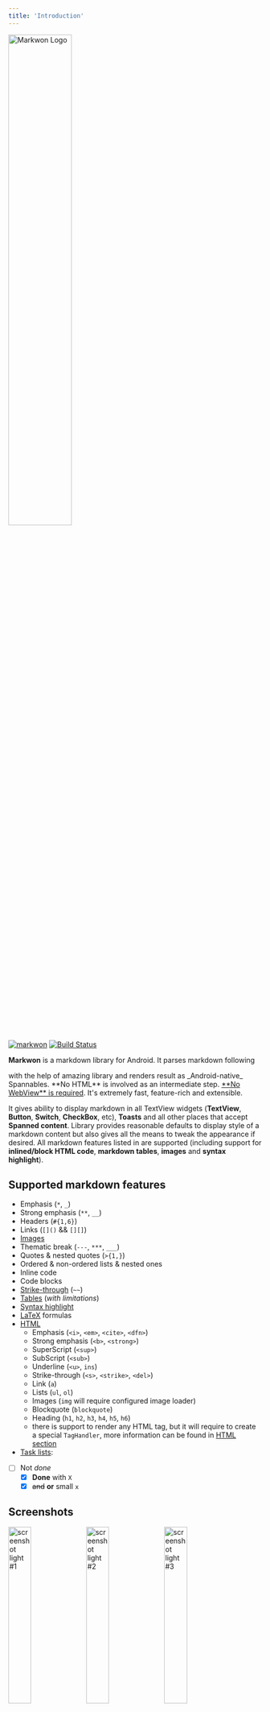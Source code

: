 ```yaml
---
title: 'Introduction'
---
```


<img :src="$withBase('/art/markwon_logo.png')" alt="Markwon Logo" width="50%">

<br><br>
[![markwon](https://img.shields.io/maven-central/v/ru.noties.markwon/core.svg?label=markwon)](http://search.maven.org/#search|ga|1|g%3A%22ru.noties.markwon%22%20)
[![Build Status](https://travis-ci.org/noties/Markwon.svg?branch=master)](https://travis-ci.org/noties/Markwon)

**Markwon** is a markdown library for Android. It parses markdown following 
<Link name="commonmark-spec" /> with the help of amazing <Link name="commonmark-java" /> library
and renders result as _Android-native_ Spannables. **No HTML** is involved
as an intermediate step. <u>**No WebView** is required</u>. It's extremely fast, 
feature-rich and extensible.

It gives ability to display markdown in all TextView widgets (**TextView**, 
**Button**, **Switch**, **CheckBox**, etc), **Toasts** and all other places that accept
**Spanned content**. Library provides reasonable defaults to display style of a markdown content
but also gives all the means to tweak the appearance if desired. All markdown features 
listed in <Link name="commonmark-spec" /> are supported (including support for **inlined/block HTML code**, 
**markdown tables**, **images** and **syntax highlight**).

## Supported markdown features

* Emphasis (`*`, `_`)
* Strong emphasis (`**`, `__`)
* Headers (`#{1,6}`)
* Links (`[]()` && `[][]`)
* [Images](/docs/v3/core/images.md)
* Thematic break (`---`, `***`, `___`)
* Quotes & nested quotes (`>{1,}`)
* Ordered & non-ordered lists & nested ones
* Inline code
* Code blocks
* [Strike-through](/docs/v3/ext-strikethrough/) (`~~`)
* [Tables](/docs/v3/ext-tables/) (*with limitations*)
* [Syntax highlight](/docs/v3/syntax-highlight/)
* [LaTeX](/docs/v3/ext-latex/) formulas
* [HTML](/docs/v3/html/)
  * Emphasis (`<i>`, `<em>`, `<cite>`, `<dfn>`)
  * Strong emphasis (`<b>`, `<strong>`)
  * SuperScript (`<sup>`)
  * SubScript (`<sub>`)
  * Underline (`<u>`, `ins`)
  * Strike-through (`<s>`, `<strike>`, `<del>`)
  * Link (`a`)
  * Lists (`ul`, `ol`)
  * Images (`img` will require configured image loader)
  * Blockquote (`blockquote`)
  * Heading (`h1`, `h2`, `h3`, `h4`, `h5`, `h6`)
  * there is support to render any HTML tag, but it will require to create a special `TagHandler`,
    more information can be found in [HTML section](/docs/v3/html/custom-tag-handler.md)
* [Task lists](/docs/v3/ext-tasklist/):
- [ ] Not _done_
  - [X] **Done** with `X`
  - [x] ~~and~~ **or** small `x`

## Screenshots

<img :src="$withBase('/art/mw_light_01.png')" alt="screenshot light #1" width="30%">
<img :src="$withBase('/art/mw_light_02.png')" alt="screenshot light #2" width="30%">
<img :src="$withBase('/art/mw_light_03.png')" alt="screenshot light #3" width="30%">
<img :src="$withBase('/art/mw_dark_01.png')" alt="screenshot dark #2" width="30%">

By default configuration uses TextView textColor for styling, so changing textColor changes style

:::tip Sample application
Screenshots are taken from sample application. It is a generic markdown viewer 
with support to display markdown content via `http`, `https` &amp; `file` schemes 
and 2 themes included: Light &amp; Dark. It can be downloaded from [releases](https://github.com/noties/Markwon/releases)
:::


## Awesome Markwon

<u>Applications using Markwon</u>:

* [Partico](https://partiko.app/) - Partiko is a censorship free social network.
* [FairNote](https://play.google.com/store/apps/details?id=com.rgiskard.fairnote) - simple and intuitive notepad app. It gives you speed and efficiency when you write notes, to-do lists, e-mails, or jot down quick ideas.


<u>Extension/plugins</u>:

* [MarkwonCodeEx](https://github.com/kingideayou/MarkwonCodeEx) - Markwon extension support elegant code background.

---

[Help to improve][awesome_link] this section by submitting your application or library
that is using `Markwon`


[awesome_link]: https://github.com/noties/Markwon/issues/new?labels=awesome&body=Please%20provide%20the%20following%3A%0A*%20Project%20name%0A*%20Project%20URL%20(repository%2C%20store%20listing%2C%20web%20page)%0A*%20Optionally%20_brand_%20image%20URL%0A%0APlease%20make%20sure%20that%20there%20is%20the%20**awesome**%20label%20selected%20for%20this%20issue.%0A%0A%F0%9F%99%8C%20
